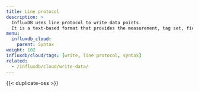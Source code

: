 ```yaml
---
title: Line protocol
description: >
  InfluxDB uses line protocol to write data points.
  It is a text-based format that provides the measurement, tag set, field set, and timestamp of a data point.
menu:
  influxdb_cloud:
    parent: Syntax
weight: 102
influxdb/cloud/tags: [write, line protocol, syntax]
related:
  - /influxdb/cloud/write-data/
---
```


{{< duplicate-oss >}}
